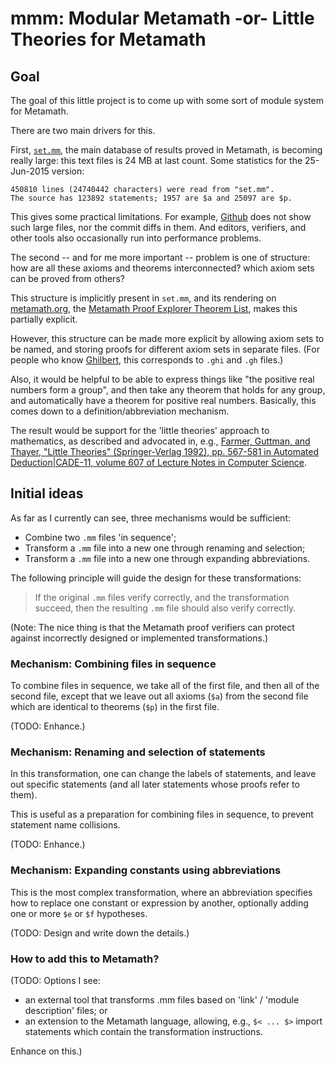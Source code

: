 # mmm: Modular Metamath -or- Little Theories for Metamath


## Goal

The goal of this little project is to come up with some sort of module system
for Metamath.

There are two main drivers for this.

First, [`set.mm`](http://us.metamath.org/index.html#mmprog), the main database
of results proved in Metamath, is becoming really large: this text files is 24
MB at last count.  Some statistics for the 25-Jun-2015 version:

    450810 lines (24740442 characters) were read from "set.mm".
    The source has 123892 statements; 1957 are $a and 25097 are $p.

This gives some practical limitations.  For example,
[Github](http://github.com) does not show such large files, nor the commit
diffs in them.  And editors, verifiers, and other tools also occasionally run
into performance problems.

The second -- and for me more important -- problem is one of structure: how are
all these axioms and theorems interconnected? which axiom sets can be proved
from others?

This structure is implicitly present in `set.mm`, and its rendering on
[metamath.org](http://metamath.org), the [Metamath Proof Explorer Theorem
List](http://us.metamath.org/mpeuni/mmtheorems.html), makes this partially
explicit.

However, this structure can be made more explicit by allowing axiom sets to be
named, and storing proofs for different axiom sets in separate files.  (For
people who know [Ghilbert](http://ghilbert-app.appspot.com/), this corresponds
to `.ghi` and `.gh` files.)

Also, it would be helpful to be able to express things like "the positive real
numbers form a group", and then take any theorem that holds for any group, and
automatically have a theorem for positive real numbers.  Basically, this comes
down to a definition/abbreviation mechanism.

The result would be support for the 'little theories' approach to mathematics,
as described and advocated in, e.g., [Farmer, Guttman, and Thayer, "Little
Theories" (Springer-Verlag 1992), pp. 567-581 in Automated Deduction|CADE-11,
volume 607 of Lecture Notes in Computer
Science](http://citeseerx.ist.psu.edu/viewdoc/summary?doi=10.1.1.36.8717).


## Initial ideas

As far as I currently can see, three mechanisms would be sufficient:
 - Combine two `.mm` files 'in sequence';
 - Transform a `.mm` file into a new one through renaming and selection;
 - Transform a `.mm` file into a new one through expanding abbreviations.

The following principle will guide the design for these transformations:

> If the original `.mm` files verify correctly, and the transformation succeed,
> then the resulting `.mm` file should also verify correctly.

(Note: The nice thing is that the Metamath proof verifiers can protect against
incorrectly designed or implemented transformations.)

### Mechanism: Combining files in sequence

To combine files in sequence, we take all of the first file, and then all of
the second file, except that we leave out all axioms (`$a`) from the second
file which are identical to theorems (`$p`) in the first file.

(TODO: Enhance.)

### Mechanism: Renaming and selection of statements

In this transformation, one can change the labels of statements, and leave out
specific statements (and all later statements whose proofs refer to them).

This is useful as a preparation for combining files in sequence, to prevent
statement name collisions.

(TODO: Enhance.)

### Mechanism: Expanding constants using abbreviations

This is the most complex transformation, where an abbreviation specifies how to
replace one constant or expression by another, optionally adding one or more
`$e` or `$f` hypotheses.

(TODO: Design and write down the details.)

### How to add this to Metamath?

(TODO: Options I see:

 - an external tool that transforms .mm files based on 'link' / 'module
   description' files; or
 - an extension to the Metamath language, allowing, e.g., `$< ... $>` import
   statements which contain the transformation instructions.

Enhance on this.)

